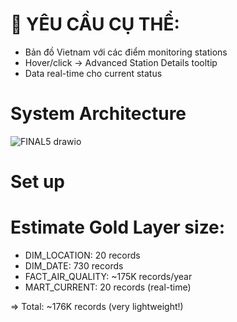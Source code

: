 # 🎯 YÊU CẦU CỤ THỂ:

- Bản đồ Vietnam với các điểm monitoring stations
- Hover/click → Advanced Station Details tooltip
- Data real-time cho current status

# System Architecture
![FINAL5 drawio](https://github.com/user-attachments/assets/56f53e92-5c92-4f5c-ad48-280867a2eacf)




# Set up 
# Estimate Gold Layer size:
- DIM_LOCATION:     20 records
- DIM_DATE:         730 records  
- FACT_AIR_QUALITY: ~175K records/year
- MART_CURRENT:     20 records (real-time)

=> Total: ~176K records (very lightweight!)
